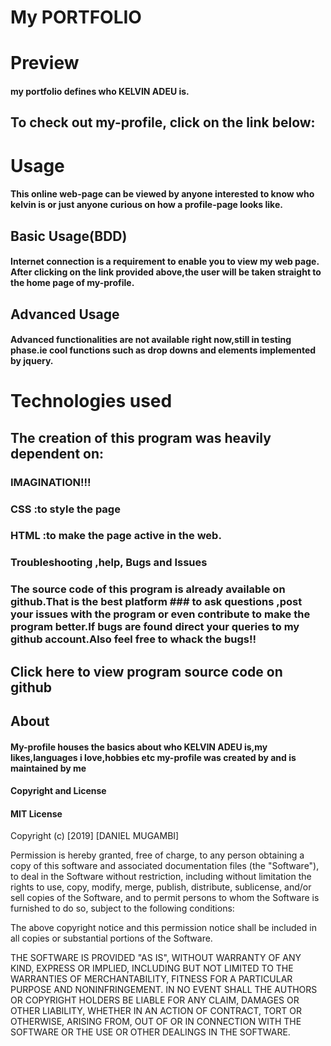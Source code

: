 # My  PORTFOLIO
# Preview
####  my portfolio defines who KELVIN ADEU  is.
## To check out my-profile, click on the link below:


# Usage
#### This online web-page can be viewed by anyone interested to know who kelvin is or just anyone curious on how a profile-page looks like.

## Basic Usage(BDD)
####  Internet connection is a requirement to enable you to view my web page. After clicking on the link provided above,the user will be taken straight to the home page of my-profile.

## Advanced Usage
#### Advanced functionalities are not available right now,still in testing phase.ie cool functions such as drop downs and elements implemented by jquery.

# Technologies used
## The creation of this program was heavily dependent on:

### IMAGINATION!!!
### CSS :to style the page
### HTML :to make the page active in the web.
### Troubleshooting ,help, Bugs and Issues
### The source code of this program is already available on github.That is the best platform ### to ask questions ,post your issues with the program or even contribute to make the program better.If bugs are found direct your queries to my github account.Also feel free to whack the bugs!!

## Click here to view program source code on github

## About
#### My-profile houses the basics about who KELVIN  ADEU is,my likes,languages i          love,hobbies etc my-profile was created by and is maintained by me

#### Copyright and License
#### MIT License

Copyright (c) [2019] [DANIEL MUGAMBI]

Permission is hereby granted, free of charge, to any person obtaining a copy of this software and associated documentation files (the "Software"), to deal in the Software without restriction, including without limitation the rights to use, copy, modify, merge, publish, distribute, sublicense, and/or sell copies of the Software, and to permit persons to whom the Software is furnished to do so, subject to the following conditions:

The above copyright notice and this permission notice shall be included in all copies or substantial portions of the Software.

THE SOFTWARE IS PROVIDED "AS IS", WITHOUT WARRANTY OF ANY KIND, EXPRESS OR IMPLIED, INCLUDING BUT NOT LIMITED TO THE WARRANTIES OF MERCHANTABILITY, FITNESS FOR A PARTICULAR PURPOSE AND NONINFRINGEMENT. IN NO EVENT SHALL THE AUTHORS OR COPYRIGHT HOLDERS BE LIABLE FOR ANY CLAIM, DAMAGES OR OTHER LIABILITY, WHETHER IN AN ACTION OF CONTRACT, TORT OR OTHERWISE, ARISING FROM, OUT OF OR IN CONNECTION WITH THE SOFTWARE OR THE USE OR OTHER DEALINGS IN THE SOFTWARE.
